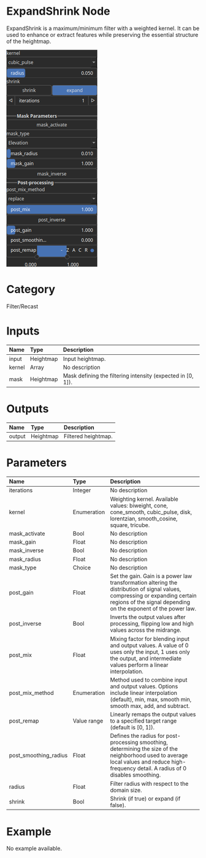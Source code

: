 
ExpandShrink Node
=================


ExpandShrink is a maximum/minimum filter with a weighted kernel. It can be used to enhance or extract features while preserving the essential structure of the heightmap.



![img](../../images/nodes/ExpandShrink_settings.png)


# Category


Filter/Recast
# Inputs

|Name|Type|Description|
| :--- | :--- | :--- |
|input|Heightmap|Input heightmap.|
|kernel|Array|No description|
|mask|Heightmap|Mask defining the filtering intensity (expected in [0, 1]).|

# Outputs

|Name|Type|Description|
| :--- | :--- | :--- |
|output|Heightmap|Filtered heightmap.|

# Parameters

|Name|Type|Description|
| :--- | :--- | :--- |
|iterations|Integer|No description|
|kernel|Enumeration|Weighting kernel. Available values: biweight, cone, cone_smooth, cubic_pulse, disk, lorentzian, smooth_cosine, square, tricube.|
|mask_activate|Bool|No description|
|mask_gain|Float|No description|
|mask_inverse|Bool|No description|
|mask_radius|Float|No description|
|mask_type|Choice|No description|
|post_gain|Float|Set the gain. Gain is a power law transformation altering the distribution of signal values, compressing or expanding certain regions of the signal depending on the exponent of the power law.|
|post_inverse|Bool|Inverts the output values after processing, flipping low and high values across the midrange.|
|post_mix|Float|Mixing factor for blending input and output values. A value of 0 uses only the input, 1 uses only the output, and intermediate values perform a linear interpolation.|
|post_mix_method|Enumeration|Method used to combine input and output values. Options include linear interpolation (default), min, max, smooth min, smooth max, add, and subtract.|
|post_remap|Value range|Linearly remaps the output values to a specified target range (default is [0, 1]).|
|post_smoothing_radius|Float|Defines the radius for post-processing smoothing, determining the size of the neighborhood used to average local values and reduce high-frequency detail. A radius of 0 disables smoothing.|
|radius|Float|Filter radius with respect to the domain size.|
|shrink|Bool|Shrink (if true) or expand (if false).|

# Example


No example available.